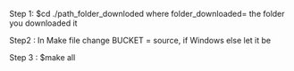 

Step 1: 
$cd ./path_folder_downloded
where folder_downloaded= the folder you downloaded it 

Step2 : 
In Make file change BUCKET = source, if Windows else let it be 

 Step 3 :
 $make all 
